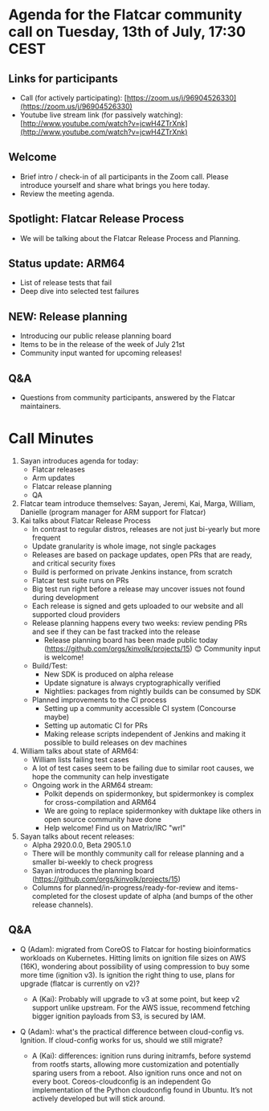 # Agenda for the Flatcar community call on Tuesday, 13th of July, 17:30 CEST

## Links for participants
- Call (for actively participating): [https://zoom.us/j/96904526330](https://zoom.us/j/96904526330)
- Youtube live stream link (for passively watching): [http://www.youtube.com/watch?v=jcwH4ZTrXnk](http://www.youtube.com/watch?v=jcwH4ZTrXnk)

## Welcome
- Brief intro / check-in of all participants in the Zoom call. Please introduce yourself and share what brings you here today.
- Review the meeting agenda.

## Spotlight: Flatcar Release Process
- We will be talking about the Flatcar Release Process and Planning.

## Status update: ARM64
- List of release tests that fail
- Deep dive into selected test failures

## NEW: Release planning
- Introducing our public release planning board
- Items to be in the release of the week of July 21st
- Community input wanted for upcoming releases!

## Q&A
- Questions from community participants, answered by the Flatcar maintainers.

# Call Minutes

1.  Sayan introduces agenda for today: 
    - Flatcar releases 
    - Arm updates 
    - Flatcar release planning 
    - QA 
2. Flatcar team introduce themselves: Sayan, Jeremi, Kai, Marga, William, Danielle (program manager for ARM support for Flatcar)
3. Kai talks about Flatcar Release Process 
    - In contrast to regular distros, releases are not just bi-yearly but more frequent 
    - Update granularity is whole image, not single packages 
    - Releases are based on package updates, open PRs that are ready, and critical security fixes 
    - Build is performed on private Jenkins instance, from scratch 
    - Flatcar test suite runs on PRs
    - Big test run right before a release may uncover issues not found during development 
    - Each release is signed and gets uploaded to our website and all supported cloud providers 
    - Release planning happens every two weeks: review pending PRs and see if they can be fast tracked into the release 
      - Release planning board has been made public today (https://github.com/orgs/kinvolk/projects/15) 😊 Community input is welcome! 
    - Build/Test:
      - New SDK is produced on alpha release 
      - Update signature is always cryptographically verified 
      - Nightlies: packages from nightly builds can be consumed by SDK
    - Planned improvements to the CI process
      - Setting up a community accessible CI system (Concourse maybe) 
      - Setting up automatic CI for PRs 
      - Making release scripts independent of Jenkins and making it possible to build releases on dev machines 
4. William talks about state of ARM64:
    - William lists failing test cases 
    - A lot of test cases seem to be failing due to similar root causes, we hope the community can help investigate 
    - Ongoing work in the ARM64 stream: 
       - Polkit depends on spidermonkey, but spidermonkey is complex for cross-compilation and ARM64 
       - We are going to replace spidermonkey with duktape like others in open source community have done 
       - Help welcome! Find us on Matrix/IRC "wrl" 
5.  Sayan talks about recent releases: 
    - Alpha 2920.0.0, Beta 2905.1.0 
    - There will be monthly community call for release planning and a smaller bi-weekly to check progress
    - Sayan introduces the planning board (https://github.com/orgs/kinvolk/projects/15)  
    - Columns for planned/in-progress/ready-for-review and items-completed for the closest update of alpha (and bumps of the other release channels). 

## Q&A

* Q (Adam): migrated from CoreOS to Flatcar for hosting bioinformatics workloads on Kubernetes. Hitting limits on ignition file sizes on AWS (16K), wondering about possibility of using compression to buy some more time (ignition v3). Is ignition the right thing to use, plans for upgrade (flatcar is currently on v2)? 
   * A (Kai): Probably will upgrade to v3 at some point, but keep v2 support unlike upstream. For the AWS issue, recommend fetching bigger ignition payloads from S3, is secured by IAM. 

* Q (Adam): what's the practical difference between cloud-config vs. Ignition. If cloud-config works for us, should we still migrate? 
   * A (Kai): differences: ignition runs during initramfs, before systemd from rootfs starts, allowing more customization and potentially sparing users from a reboot. Also ignition runs once and not on every boot. Coreos-cloudconfig is an independent Go implementation of the Python cloudconfig found in Ubuntu. It’s not actively developed but will stick around. 